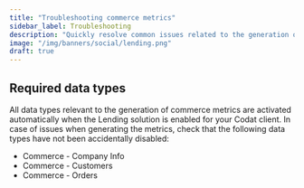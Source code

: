 ```yaml
---
title: "Troubleshooting commerce metrics"
sidebar_label: Troubleshooting
description: "Quickly resolve common issues related to the generation of commerce metrics"
image: "/img/banners/social/lending.png"
draft: true
---
```


## Required data types

All data types relevant to the generation of commerce metrics are activated automatically when the Lending solution is enabled for your Codat client. In case of issues when generating the metrics, check that the following data types have not been accidentally disabled:

- Commerce - Company Info
- Commerce - Customers
- Commerce - Orders

